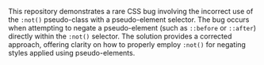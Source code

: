 This repository demonstrates a rare CSS bug involving the incorrect use of the `:not()` pseudo-class with a pseudo-element selector.  The bug occurs when attempting to negate a pseudo-element (such as `::before` or `::after`) directly within the `:not()` selector.  The solution provides a corrected approach, offering clarity on how to properly employ `:not()` for negating styles applied using pseudo-elements.